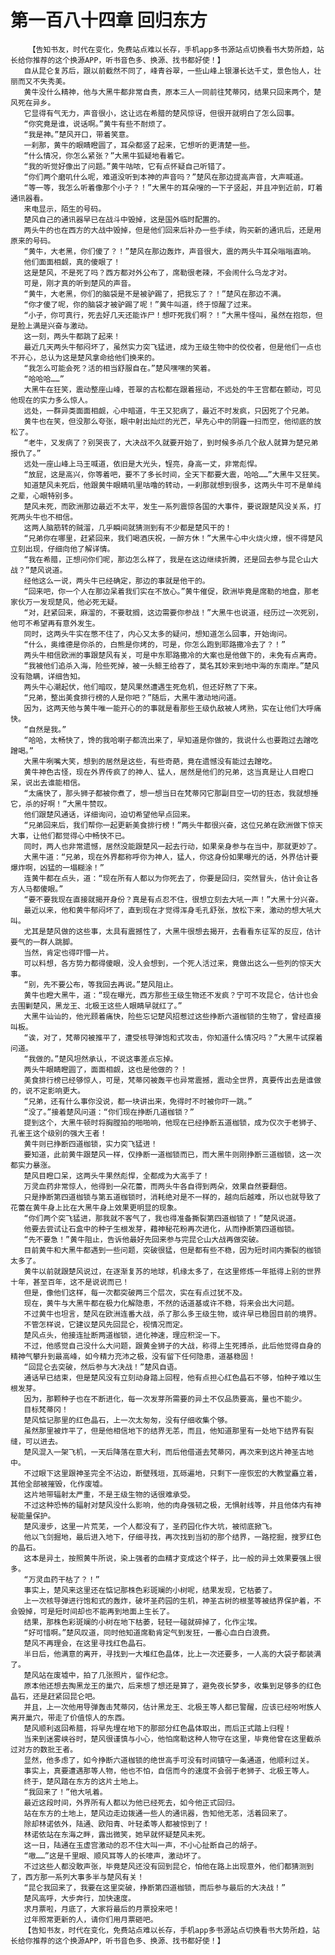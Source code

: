 # 第一百八十四章 回归东方
        【告知书友，时代在变化，免费站点难以长存，手机app多书源站点切换看书大势所趋，站长给你推荐的这个换源APP，听书音色多、换源、找书都好使！】
       自从昆仑复苏后，跟以前截然不同了，峰青谷翠，一些山峰上银瀑长达千丈，景色怡人，壮丽而又不失秀美。
       黄牛没什么精神，他与大黑牛都非常自责，原本三人一同前往梵蒂冈，结果只回来两个，楚风死在异乡。
       它显得有气无力，声音很小，这让远在希腊的楚风惊讶，但很开就明白了怎么回事。
       “你究竟是谁，说话啊。”黄牛有些不耐烦了。
       “我是神。”楚风开口，带着笑意。
       一刹那，黄牛的眼睛瞪圆了，耳朵都竖了起来，它想听的更清楚一些。
       “什么情况，你怎么紧张？”大黑牛狐疑地看着它。
       “我的听觉好像出了问题。”黄牛咕哝，它有点怀疑自己听错了。
       “你们两个磨叽什么呢，难道没听到本神的声音吗？”楚风在那边提高声音，大声喊道。
       “等一等，我怎么听着像那个小子？！”大黑牛的耳朵嗖的一下子竖起，并且冲到近前，盯着通讯器看。
       来电显示，陌生的号码。
       楚风自己的通讯器早已在战斗中毁掉，这是国外临时配置的。
       两头牛的也在西方的大战中毁掉，但是他们回来后补办一些手续，购买新的通讯后，还是用原来的号码。
       “黄牛，大老黑，你们傻了？！”楚风在那边轰炸，声音很大，震的两头牛耳朵嗡嗡直响。
       他们面面相觑，真的傻眼了！
       这是楚风，不是死了吗？西方都对外公布了，席勒很老辣，不会闹什么乌龙才对。
       可是，刚才真的听到楚风的声音。
       “黄牛，大老黑，你们的脑袋是不是被驴踢了，把我忘了？！”楚风在那边不满。
       “你才傻了呢，你的脑袋才被驴踢了呢！”黄牛叫道，终于惊醒了过来。
       “小子，你可真行，死去好几天还能诈尸！想吓死我们啊？！”大黑牛怪叫，虽然在抱怨，但是脸上满是兴奋与激动。
       这一刻，两头牛都跳了起来！
       最近几天两头牛郁闷坏了，虽然实力突飞猛进，成为王级生物中的佼佼者，但是他们一点也不开心，总认为这是楚风拿命给他们换来的。
       “我怎么可能会死？活的相当舒服自在。”楚风嘿嘿的笑着。
       “哈哈哈……”
       大黑牛在狂笑，震动整座山峰，苍翠的古松都在跟着摇动，不远处的牛王宫都在颤动，可见他现在的实力多么惊人。
       远处，一群异类面面相觑，心中暗道，牛王又犯病了，最近不时发疯，只因死了个兄弟。
       黄牛也在笑，但没那么夸张，眼中射出灿烂的光芒，早先心中的阴霾一扫而空，他彻底的放松了。
       “老牛，又发病了？别哭丧了，大决战不久就要开始了，到时候多杀几个敌人就算为楚兄弟报仇了。”
       远处一座山峰上马王喊道，依旧是大光头，锃亮，身高一丈，非常彪悍。
       “放屁，这是高兴，你等着吧，要不了多长时间，全天下都要大震，哈哈……”大黑牛又狂笑。
       知道楚风未死后，他跟黄牛眼睛叽里咕噜的转动，一刹那就想到很多，这两头牛可不是单纯之辈，心眼特别多。
       楚风未死，而欧洲那边最近不太平，发生一系列震惊各国的大事件，要说跟楚风没关系，打死两头牛也不相信。
       这两人脑筋转的贼溜，几乎瞬间就猜测到有不少都是楚风干的！
       “兄弟你在哪里，赶紧回来，我们喝酒庆祝，一醉方休！”大黑牛心中火烧火燎，恨不得楚风立刻出现，仔细向他了解详情。
       “我在希腊，正想问你们呢，那边怎么样了，我是在这边继续折腾，还是回去参与昆仑山大战？”楚风说道。
       经他这么一说，两头牛已经确定，那边的事就是他干的。
       “回来吧，你一个人在那边呆着我们实在不放心。”黄牛催促，欧洲毕竟是席勒的地盘，那老家伙万一发现楚风，他必死无疑。
       “对，赶紧回来，麻溜的，不要耽搁，这边需要你参战！”大黑牛也说道，经历过一次死别，他可不希望再有意外发生。
       同时，这两头牛实在憋不住了，内心又太多的疑问，想知道怎么回事，开始询问。
       “什么，奥维德是你杀的，白熊是你烤的，可是，你怎么跑到耶路撒冷去了？！”
       两头牛相信欧洲的事跟楚风有关，可是中东耶路撒冷的大案也是他做下的，未免有点离奇。
       “我被他们追杀入海，险些死掉，被一头鲸王给吞了，莫名其妙来到地中海的东南岸。”楚风没有隐瞒，详细告知。
       两头牛心潮起伏，他们暗叹，楚风果然遭遇生死危机，但还好熬了下来。
       “兄弟，整出美食排行榜的人是你吧？”随后，大黑牛激动地问道。
       因为，这两天他与黄牛唯一能开心的的事就是看那些王级仇敌被人烤熟，实在让他们大呼痛快。
       “自然是我。”
       “哈哈，太畅快了，馋的我哈喇子都流出来了，早知道是你做的，我说什么也要跑过去蹭吃蹭喝。”
       大黑牛咧嘴大笑，想到的居然是这些，有些奇葩，竟在遗憾没有能过去蹭吃。
       黄牛神色古怪，现在外界传疯了的神人、猛人，居然是他们的兄弟，这当真是让人目瞪口呆，说出去谁能相信。
       “太痛快了，那头狮子都被你煮了，想一想当日在梵蒂冈它那副目空一切的狂态，我就想捶它，杀的好啊！”大黑牛赞叹。
       他们跟楚风通话，详细询问，迫切希望他早点回来。
       “兄弟回来后，我们帮你一起更新美食排行榜！”两头牛都很兴奋，这位兄弟在欧洲做下惊天大事，让他们都觉得心中畅快不已。
       同时，两人也非常遗憾，居然没能跟楚风一起去行动，如果亲身参与在当中，那就更妙了。
       大黑牛道：“兄弟，现在外界都称呼你为神人，猛人，你这身份如果曝光的话，外界估计要爆炸啊，凶猛的一塌糊涂！”
       连黄牛都在点头，道：“现在所有人都以为你死去了，你要是回归，突然冒头，估计会让各方人马都傻眼。”
       “要不要我现在直接就揭开身份？真是有点忍不住，很想立刻去大吼一声！”大黑十分兴奋。
       最近以来，他和黄牛郁闷坏了，直到现在才觉得浑身毛孔舒张，放松下来，激动的想大吼大叫。
       尤其是楚风做的这些事，太具有震撼性了，大黑牛很想去揭开，去看看东征军的反应，估计要气的一群人跳脚。
       当然，肯定也得吓懵一片。
       可以料想，各方势力都得傻眼，没人会想到，一个死人活过来，竟做出这么一些列的惊天大事。
       “别，先不要公布，等我回去再说。”楚风阻止。
       黄牛也瞪大黑牛，道：“现在曝光，西方那些王级生物还不发疯？宁可不攻昆仑，估计也会去围剿楚风，黑龙王、北极王这些人眼睛早就红了。”
       大黑牛讪讪的，他光顾着痛快，险些忘记楚风招惹过这些挣断六道枷锁的生物了，曾经直接叫板。
       “诶，对了，梵蒂冈被推平了，遭受核导弹饱和式攻击，你知道什么情况吗？”大黑牛试探着问道。
       “我做的。”楚风坦然承认，不说这事差点忘掉。
       两头牛眼睛瞪圆了，面面相觑，这也是他做的？！
       美食排行榜已经够惊人，可是，梵蒂冈被轰平也异常震撼，震动全世界，真要传出去是谁做的，说不定影响更大。
       “兄弟，还有什么事你没说，都一块讲出来，免得时不时被你吓一跳。”
       “没了。”接着楚风问道：“你们现在挣断几道枷锁？”
       提到这个，大黑牛顿时将胸膛拍的啪啪响，他现在已经挣断五道枷锁，成为仅次于老狮子、孔雀王这个级别的强大王者！
       黄牛则已挣断四道枷锁，实力突飞猛进！
       要知道，此前黄牛跟楚风一样，仅挣断一道枷锁而已，而大黑牛则刚挣断三道枷锁，这一次都实力暴涨。
       楚风目瞪口呆，这两头牛果然彪悍，全都成为大高手了！
       万灵血药非常惊人，他得到一朵花蕾，而两头牛各自得到两朵，效果自然要翻倍。
       只是挣断第四道枷锁与第五道枷锁时，消耗绝对是不一样的，越向后越难，所以也就导致了花蕾在黄牛身上比在大黑牛身上效果更明显的现象。
       “你们两个突飞猛进，那我就不客气了，我也得准备撕裂第四道枷锁了！”楚风说道。
       他要去尝试让石盒中的种子生根发芽，藉神秘花粉再次进化，从而挣断第四道枷锁。
       “先不要急！”黄牛阻止，告诉他最好先回来参与完昆仑山大战再做突破。
       目前黄牛和大黑牛都遇到一些问题，突破很猛，但是都有些不稳，因为短时间内撕裂的枷锁太多了。
       黄牛以前就跟楚风说过，在逐渐复苏的地球，机缘太多了，在这里修炼一年抵得上别的世界十年，甚至百年，这不是说说而已！
       但是，像他们这样，每一次都突破两三个层次，实在有点过犹不及。
       现在，黄牛与大黑牛都在极力化解隐患，不然的话道基或许不稳，将来会出大问题。
       不过黄牛也坦言，楚风在欧洲连番大战，杀了那么多王级生物，或许早已稳固目前的境界。
       不管怎样说，它建议楚风先回昆仑，视情况而定。
       楚风点头，他接连扯断两道枷锁，进化神速，理应积淀一下。
       不过，他感觉自己没什么大问题，跟黄金狮子的大战，称得上生死搏杀，此后他觉得自身的精神气攀升到最高峰，如今精力充沛之极，没有留下任何隐患，道基稳固！
       “回昆仑去突破，然后参与大决战！”楚风自语。
       通话早已结束，但是楚风没有立刻动身踏上回程，他有点担心红色晶石不够，怕种子难以生根发芽。
       因为，那颗种子也在不断进化，每一次发芽所需要的异土不仅品质要高，量也不能少。
       目标梵蒂冈！
       楚风惦记那里的红色晶石，上一次太匆匆，没有仔细收集个够。
       虽然那里被炸平了，但是他相信地下的结界无恙，而且，他知道那里有一处地下结界有裂缝，可以进去。
       楚风混入一架飞机，一天后降落在意大利，而后他借道去梵蒂冈，再次来到这片神圣古地中。
       不过眼下这里跟神圣完全不沾边，断壁残垣，瓦砾遍地，只剩下一座恢宏的大教堂矗立着，其他全部被摧毁，化作废墟。
       这片地带辐射太严重，不是王级生物的话很难承受。
       不过这种恐怖的辐射对楚风没什么影响，他的肉身强韧之极，无惧射线等，并且他体内有神秘能量保护。
       楚风漫步，这里一片荒芜，一个人都没有了，圣药园化作大坑，被彻底掀飞。
       他以飞剑掘地，最后进入地下，仔细寻找，再次找到当初的那个结界，一路挖掘，搜罗红色的晶石。
       这本是异土，按照黄牛所说，染上强者的血精才变成这个样子，比一般的异土效果要强上很多。
       “万灵血药干枯了？！”
       事实上，楚风来这里还在惦记那株色彩斑斓的小树呢，结果发现，它枯萎了。
       上一次核导弹进行饱和式的轰炸，破坏圣药园的生机，神圣古树的根茎等被结界保护着，不会毁掉，可是短时间却也不能再到地面上生长了。
       结果，那株色彩斑斓的小树在地下枯萎，轻轻一碰就碎掉了，化作尘埃。
       “好可惜啊。”楚风叹道，同时他知道席勒肯定气到发狂，一番心血白白浪费。
       楚风不再理会，在这里寻找红色晶石。
       半日后，他满意的离开，寻找到一大堆红色晶体，比上一次还要多，一人高的大袋子都装满了。
       楚风站在废墟中，拍了几张照片，留作纪念。
       原本他还想去掏黑龙王的巢穴，后来想了想还是算了，避免夜长梦多，收集到足够多的红色晶石，还是赶紧回昆仑吧。
       并且，上一次他用导弹轰击梵蒂冈，估计黑龙王、北极王等人都已警醒，应该已经吩咐族人离开巢穴，带走了价值惊人的东西。
       楚风顺利返回希腊，将早先埋在地下的那部分红色晶体取出，而后正式踏上归程！
       当来到迷雾峡谷时，楚风很谨慎与小心，他怕席勒这种人物守在这里，毕竟他曾在这里截杀过对方的数批王者。
       显然，他多虑了，如今挣断六道枷锁的绝世高手可没有时间镇守一条通道，他顺利过关。
       事实上，真要遭遇那等人物，他也不怕，自信而今的速度不会弱于老狮子、北极王等人。
       终于，楚风踏在东方的这片土地上。
       “我回来了！”他大吼着。
       最近这段时间，外界所有人都以为他已经死去，如今他正式回归。
       站在东方的土地上，楚风边走边拨通一些人的通讯器，告知他无恙，活着回来了。
       除却林诺依外，陆通、欧阳青、叶轻柔等人都被惊到了！
       林诺依站在东海之畔，露出微笑，她早就怀疑楚风未死。
       这一日，陆通在玉虚宫激动的忍不住大叫一声，不小心扯断自己的胡子。
       “嗷……”这是千里眼、顺风耳等人的长嚎声，激动坏了。
       不过这些人都没敢声张，毕竟楚风还没有回到昆仑，怕他在路上出现意外，他们都猜测到了，西方那一系列大事多半与楚风有关！
       “昆仑我回来了，我要在这里突破，挣断第四道枷锁，而后参与最后的大决战！”
       楚风高呼，大步奔行，加快速度。
       求月票啦，月底了，大家将最后的月票投来吧！
       过年照常更新的人，请你们用月票砸吧。
       【告知书友，时代在变化，免费站点难以长存，手机app多书源站点切换看书大势所趋，站长给你推荐的这个换源APP，听书音色多、换源、找书都好使！】